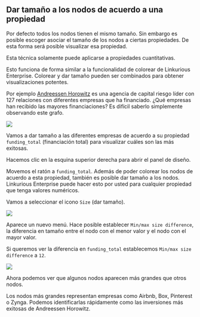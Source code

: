## Dar tamaño a los nodos de acuerdo a una propiedad

Por defecto todos los nodos tienen el mismo tamaño. Sin embargo es posible escoger asociar el tamaño de los nodos a ciertas propiedades. De esta forma será posible visualizar esa propiedad.

Esta técnica solamente puede aplicarse a propiedades cuantitativas.

Esto funciona de forma similar a la funcionalidad de colorear de Linkurious Enterprise. Colorear y dar tamaño pueden ser combinados para obtener visualizaciones potentes.

Por ejemplo [Andreessen Horowitz](http://a16z.com/) es una agencia de capital riesgo líder con 127 relaciones con diferentes empresas que ha financiado. ¿Qué empresas han recibido las mayores financiaciones? Es difícil saberlo simplemente observando este grafo.

![](https://github.com/Linkurious/linkurious-enterprise-manual/raw/master/en/style/A.png)

Vamos a dar tamaño a las diferentes empresas de acuerdo a su propiedad ```funding_total``` (financiación total) para visualizar cuáles son las más exitosas.

Hacemos clic en la esquina superior derecha para abrir el panel de diseño.

Movemos el ratón a ```funding_total```. Además de poder colorear los nodos de acuerdo a esta propiedad, también es posible dar tamaño a los nodos. Linkurious Enterprise puede hacer esto por usted para cualquier propiedad que tenga valores numéricos.

Vamos a seleccionar el icono ```Size``` (dar tamaño).

![](https://github.com/Linkurious/linkurious-enterprise-manual/raw/master/en/style/B.png)

Aparece un nuevo menú. Hace posible establecer ```Min/max size difference```, la diferencia en tamaño entre el nodo con el menor valor y el nodo con el mayor valor.

Si queremos ver la diferencia en ```funding_total``` establecemos ```Min/max size difference``` a ```12```.

![](https://github.com/Linkurious/linkurious-enterprise-manual/raw/master/en/style/C.png)

Ahora podemos ver que algunos nodos aparecen más grandes que otros nodos.

Los nodos más grandes representan empresas como Airbnb, Box, Pinterest o Zynga. Podemos identificarlas rápidamente como las inversiones más exitosas de Andreessen Horowitz.
